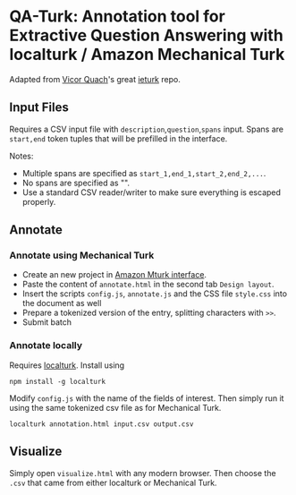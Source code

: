 # QA-Turk: Annotation tool for Extractive Question Answering with localturk / Amazon Mechanical Turk

Adapted from [Vicor Quach](https://github.com/Varal7)'s great [ieturk](https://github.com/Varal7/ieturk) repo.

## Input Files

Requires a CSV input file with `description`,`question`,`spans` input. Spans are `start,end` token tuples that will be prefilled in the interface.

Notes:
- Multiple spans are specified as `start_1,end_1,start_2,end_2,...`.
- No spans are specified as "".
- Use a standard CSV reader/writer to make sure everything is escaped properly.
## Annotate

### Annotate using Mechanical Turk

- Create an new project in [Amazon Mturk interface](https://requester.mturk.com/create/projects/new).
- Paste the content of `annotate.html` in the second tab `Design layout`.
- Insert the scripts `config.js`, `annotate.js` and the CSS file `style.css` into the document as well
- Prepare a tokenized version of the entry, splitting characters with `>>`.
- Submit batch

### Annotate locally

Requires [localturk](https://github.com/danvk/localturk). Install using

```
npm install -g localturk
```

Modify `config.js` with the name of the fields of interest.
Then simply run it using the same tokenized csv file as for Mechanical Turk.

```
localturk annotation.html input.csv output.csv
```

## Visualize

Simply open `visualize.html` with any modern browser.
Then choose the `.csv` that came from either localturk or Mechanical Turk.